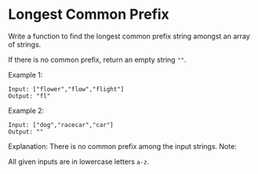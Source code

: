 # Longest Common Prefix

Write a function to find the longest common prefix string amongst an array of strings.

If there is no common prefix, return an empty string `""`.

Example 1:

```text
Input: ["flower","flow","flight"]
Output: "fl"
```

Example 2:

```text
Input: ["dog","racecar","car"]
Output: ""
```

Explanation: There is no common prefix among the input strings.
Note:

All given inputs are in lowercase letters `a-z`.